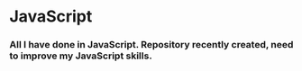 # JavaScript
### All I have done in JavaScript. Repository recently created, need to improve my JavaScript skills.
